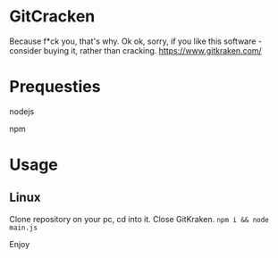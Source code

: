 # GitCracken
Because f*ck you, that's why. Ok ok, sorry, if you like this software - consider buying it, rather than cracking.
https://www.gitkraken.com/

# Prequesties
nodejs

npm

# Usage
## Linux
Clone repository on your pc, cd into it.
Close GitKraken.
`npm i && node main.js`

Enjoy
